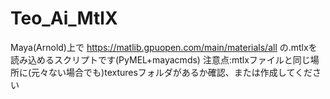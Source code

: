 # Teo_Ai_MtlX
Maya(Arnold)上で
https://matlib.gpuopen.com/main/materials/all
の.mtlxを読み込めるスクリプトです(PyMEL+mayacmds)
注意点:mtlxファイルと同じ場所に(元々ない場合でも)texturesフォルダがあるか確認、または作成してください
